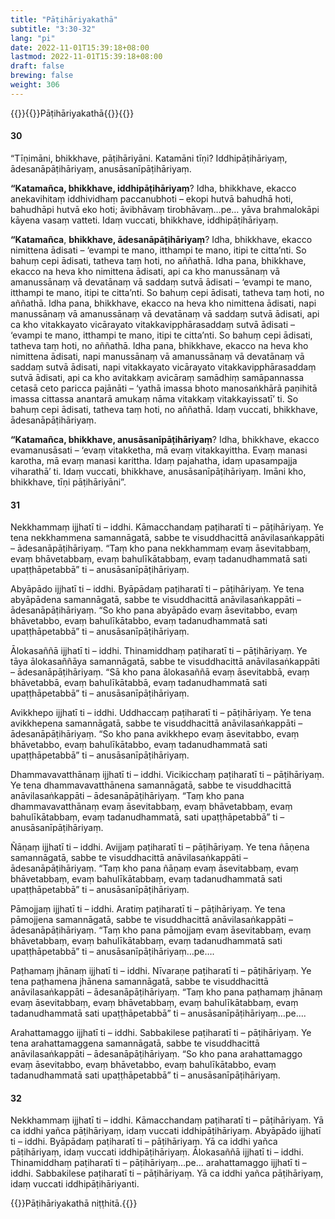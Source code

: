 ```yaml
---
title: "Pāṭihāriyakathā"
subtitle: "3:30-32"
lang: "pi"
date: 2022-11-01T15:39:18+08:00
lastmod: 2022-11-01T15:39:18+08:00
draft: false
brewing: false
weight: 306
---
```



{{<subtitle>}}{{<suttalink src="ps3.6">}}Pāṭihāriyakathā{{</suttalink>}}{{</subtitle>}}

#### 30

“Tīṇimāni, bhikkhave, pāṭihāriyāni. Katamāni tīṇi? Iddhipāṭihāriyaṃ, ādesanāpāṭihāriyaṃ, anusāsanīpāṭihāriyaṃ.

**“Katamañca, bhikkhave, iddhipāṭihāriyaṃ**? Idha, bhikkhave, ekacco anekavihitaṃ iddhividhaṃ paccanubhoti – ekopi hutvā bahudhā hoti, bahudhāpi hutvā eko hoti; āvibhāvaṃ tirobhāvaṃ…pe… yāva brahmalokāpi kāyena vasaṃ vatteti. Idaṃ vuccati, bhikkhave, iddhipāṭihāriyaṃ.

**“Katamañca**, **bhikkhave, ādesanāpāṭihāriyaṃ**? Idha, bhikkhave, ekacco nimittena ādisati – ‘evampi te mano, itthampi te mano, itipi te citta’nti. So bahuṃ cepi ādisati, tatheva taṃ hoti, no aññathā. Idha pana, bhikkhave, ekacco na heva kho nimittena ādisati, api ca kho manussānaṃ vā amanussānaṃ vā devatānaṃ vā saddaṃ sutvā ādisati – ‘evampi te mano, itthampi te mano, itipi te citta’nti. So bahuṃ cepi ādisati, tatheva taṃ hoti, no aññathā. Idha pana, bhikkhave, ekacco na heva kho nimittena ādisati, napi manussānaṃ vā amanussānaṃ vā devatānaṃ vā saddaṃ sutvā ādisati, api ca kho vitakkayato vicārayato vitakkavipphārasaddaṃ sutvā ādisati – ‘evampi te mano, itthampi te mano, itipi te citta’nti. So bahuṃ cepi ādisati, tatheva taṃ hoti, no aññathā. Idha pana, bhikkhave, ekacco na heva kho nimittena ādisati, napi manussānaṃ vā amanussānaṃ vā devatānaṃ vā saddaṃ sutvā ādisati, napi vitakkayato vicārayato vitakkavipphārasaddaṃ sutvā ādisati, api ca kho avitakkaṃ avicāraṃ samādhiṃ samāpannassa cetasā ceto paricca pajānāti – ‘yathā imassa bhoto manosaṅkhārā paṇihitā imassa cittassa anantarā amukaṃ nāma vitakkaṃ vitakkayissatī’ ti. So bahuṃ cepi ādisati, tatheva taṃ hoti, no aññathā. Idaṃ vuccati, bhikkhave, ādesanāpāṭihāriyaṃ.

**“Katamañca, bhikkhave, anusāsanīpāṭihāriyaṃ**? Idha, bhikkhave, ekacco evamanusāsati – ‘evaṃ vitakketha, mā evaṃ vitakkayittha. Evaṃ manasi karotha, mā evaṃ manasi karittha. Idaṃ pajahatha, idaṃ upasampajja viharathā’ ti. Idaṃ vuccati, bhikkhave, anusāsanīpāṭihāriyaṃ. Imāni kho, bhikkhave, tīṇi pāṭihāriyāni”.

#### 31

Nekkhammaṃ ijjhatī ti – iddhi. Kāmacchandaṃ paṭiharatī ti – pāṭihāriyaṃ. Ye tena nekkhammena samannāgatā, sabbe te visuddhacittā anāvilasaṅkappāti – ādesanāpāṭihāriyaṃ. “Taṃ kho pana nekkhammaṃ evaṃ āsevitabbaṃ, evaṃ bhāvetabbaṃ, evaṃ bahulīkātabbaṃ, evaṃ tadanudhammatā sati upaṭṭhāpetabbā” ti – anusāsanīpāṭihāriyaṃ.

Abyāpādo ijjhatī ti – iddhi. Byāpādaṃ paṭiharatī ti – pāṭihāriyaṃ. Ye tena abyāpādena samannāgatā, sabbe te visuddhacittā anāvilasaṅkappāti – ādesanāpāṭihāriyaṃ. “So kho pana abyāpādo evaṃ āsevitabbo, evaṃ bhāvetabbo, evaṃ bahulīkātabbo, evaṃ tadanudhammatā sati upaṭṭhāpetabbā” ti – anusāsanīpāṭihāriyaṃ.

Ālokasaññā ijjhatī ti – iddhi. Thinamiddhaṃ paṭiharatī ti – pāṭihāriyaṃ. Ye tāya ālokasaññāya samannāgatā, sabbe te visuddhacittā anāvilasaṅkappāti – ādesanāpāṭihāriyaṃ. “Sā kho pana ālokasaññā evaṃ āsevitabbā, evaṃ bhāvetabbā, evaṃ bahulīkātabbā, evaṃ tadanudhammatā sati upaṭṭhāpetabbā” ti – anusāsanīpāṭihāriyaṃ.

Avikkhepo ijjhatī ti – iddhi. Uddhaccaṃ paṭiharatī ti – pāṭihāriyaṃ. Ye tena avikkhepena samannāgatā, sabbe te visuddhacittā anāvilasaṅkappāti – ādesanāpāṭihāriyaṃ. “So kho pana avikkhepo evaṃ āsevitabbo, evaṃ bhāvetabbo, evaṃ bahulīkātabbo, evaṃ tadanudhammatā sati upaṭṭhāpetabbā” ti – anusāsanīpāṭihāriyaṃ.

Dhammavavatthānaṃ ijjhatī ti – iddhi. Vicikicchaṃ paṭiharatī ti – pāṭihāriyaṃ. Ye tena dhammavavatthānena samannāgatā, sabbe te visuddhacittā anāvilasaṅkappāti – ādesanāpāṭihāriyaṃ. “Taṃ kho pana dhammavavatthānaṃ evaṃ āsevitabbaṃ, evaṃ bhāvetabbaṃ, evaṃ bahulīkātabbaṃ, evaṃ tadanudhammatā, sati upaṭṭhāpetabbā” ti – anusāsanīpāṭihāriyaṃ.

Ñāṇaṃ ijjhatī ti – iddhi. Avijjaṃ paṭiharatī ti – pāṭihāriyaṃ. Ye tena ñāṇena samannāgatā, sabbe te visuddhacittā anāvilasaṅkappāti – ādesanāpāṭihāriyaṃ. “Taṃ kho pana ñāṇaṃ evaṃ āsevitabbaṃ, evaṃ bhāvetabbaṃ, evaṃ bahulīkātabbaṃ, evaṃ tadanudhammatā sati upaṭṭhāpetabbā” ti – anusāsanīpāṭihāriyaṃ.

Pāmojjaṃ ijjhatī ti – iddhi. Aratiṃ paṭiharatī ti – pāṭihāriyaṃ. Ye tena pāmojjena samannāgatā, sabbe te visuddhacittā anāvilasaṅkappāti – ādesanāpāṭihāriyaṃ. “Taṃ kho pana pāmojjaṃ evaṃ āsevitabbaṃ, evaṃ bhāvetabbaṃ, evaṃ bahulīkātabbaṃ, evaṃ tadanudhammatā sati upaṭṭhāpetabbā” ti – anusāsanīpāṭihāriyaṃ…pe….

Paṭhamaṃ jhānaṃ ijjhatī ti – iddhi. Nīvaraṇe paṭiharatī ti – pāṭihāriyaṃ. Ye tena paṭhamena jhānena samannāgatā, sabbe te visuddhacittā anāvilasaṅkappāti – ādesanāpāṭihāriyaṃ. “Taṃ kho pana paṭhamaṃ jhānaṃ evaṃ āsevitabbaṃ, evaṃ bhāvetabbaṃ, evaṃ bahulīkātabbaṃ, evaṃ tadanudhammatā sati upaṭṭhāpetabbā” ti – anusāsanīpāṭihāriyaṃ…pe….

Arahattamaggo ijjhatī ti – iddhi. Sabbakilese paṭiharatī ti – pāṭihāriyaṃ. Ye tena arahattamaggena samannāgatā, sabbe te visuddhacittā anāvilasaṅkappāti – ādesanāpāṭihāriyaṃ. “So kho pana arahattamaggo evaṃ āsevitabbo, evaṃ bhāvetabbo, evaṃ bahulīkātabbo, evaṃ tadanudhammatā sati upaṭṭhāpetabbā” ti – anusāsanīpāṭihāriyaṃ.

#### 32

Nekkhammaṃ ijjhatī ti – iddhi. Kāmacchandaṃ paṭiharatī ti – pāṭihāriyaṃ. Yā ca iddhi yañca pāṭihāriyaṃ, idaṃ vuccati iddhipāṭihāriyaṃ. Abyāpādo ijjhatī ti – iddhi. Byāpādaṃ paṭiharatī ti – pāṭihāriyaṃ. Yā ca iddhi yañca pāṭihāriyaṃ, idaṃ vuccati iddhipāṭihāriyaṃ. Ālokasaññā ijjhatī ti – iddhi. Thinamiddhaṃ paṭiharatī ti – pāṭihāriyaṃ…pe… arahattamaggo ijjhatī ti – iddhi. Sabbakilese paṭiharatī ti – pāṭihāriyaṃ. Yā ca iddhi yañca pāṭihāriyaṃ, idaṃ vuccati iddhipāṭihāriyanti.

{{<eof>}}Pāṭihāriyakathā niṭṭhitā.{{</eof>}}